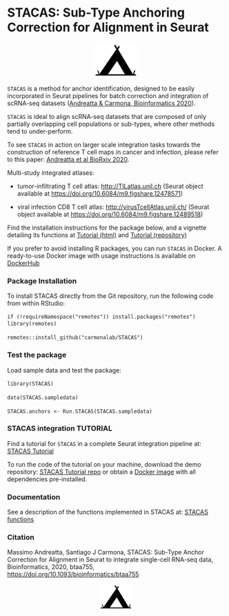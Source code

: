 # STACAS: Sub-Type Anchoring Correction for Alignment in Seurat

<p align="center">
  <img height="80" src="docs/white.sq.png">
</p>

`STACAS` is a method for anchor identification, designed to be easily incorporated in Seurat pipelines for batch correction and integration of scRNA-seq datasets ([Andreatta & Carmona, Bioinformatics 2020](http://dx.doi.org/10.1093/bioinformatics/btaa755)).

`STACAS` is ideal to align scRNA-seq datasets that are composed of only partially overlapping cell populations or sub-types, where other methods tend to under-perform.

To see `STACAS` in action on larger scale integration tasks towards the construction of reference T cell maps in cancer and infection, please refer to this paper: [Andreatta et al BioRxiv 2020](https://doi.org/10.1101/2020.06.23.166546).

Multi-study integrated atlases:

* tumor-infiltrating T cell atlas: http://TILatlas.unil.ch (Seurat object available at https://doi.org/10.6084/m9.figshare.12478571)

* viral infection CD8 T cell atlas: http://virusTcellAtlas.unil.ch/ (Seurat object available at https://doi.org/10.6084/m9.figshare.12489518)


Find the installation instructions for the package below, and a vignette detailing its functions at [Tutorial (html)](https://carmonalab.github.io/STACAS/tutorial.html) and [Tutorial (repository)](https://gitlab.unil.ch/carmona/STACAS.demo)

If you prefer to avoid installing R packages, you can run `STACAS` in Docker.
A ready-to-use Docker image with usage instructions is available on [DockerHub](https://hub.docker.com/repository/docker/mandrea1/stacas_demo)

### Package Installation

To install STACAS directly from the Git repository, run the following code from within RStudio:

```
if (!requireNamespace("remotes")) install.packages("remotes")
library(remotes)

remotes::install_github("carmonalab/STACAS")
```

### Test the package

Load sample data and test the package:
```
library(STACAS)

data(STACAS.sampledata)

STACAS.anchors <- Run.STACAS(STACAS.sampledata)
```

### STACAS integration TUTORIAL

Find a tutorial for `STACAS` in a complete Seurat integration pipeline at: [STACAS Tutorial](https://carmonalab.github.io/STACAS/tutorial.html)

To run the code of the tutorial on your machine, download the demo repository: [STACAS Tutorial repo](https://gitlab.unil.ch/carmona/STACAS.demo) or obtain a [Docker image](https://hub.docker.com/repository/docker/mandrea1/stacas_demo) with all dependencies pre-installed.

### Documentation

See a description of the functions implemented in STACAS at: [STACAS functions](docs/functions.md)

### Citation

Massimo Andreatta, Santiago J Carmona, STACAS: Sub-Type Anchor Correction for Alignment in Seurat to integrate single-cell RNA-seq data, Bioinformatics, 2020, btaa755, https://doi.org/10.1093/bioinformatics/btaa755

<p align="center">
  <img height="60" src="docs/white.sq.png">
</p>
